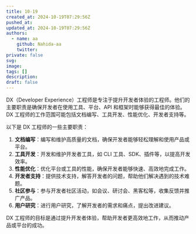 ```yaml
---
title: 10-19
created_at: 2024-10-19T07:29:56Z
pushed_at: 
updated_at: 2024-10-19T07:29:56Z
authors:
  - name: aa
    github: Nahida-aa
    twitter: 
private: false
svg: 
image: 
tags: []
description: 
draft: false
---
```

DX（Developer Experience）工程师是专注于提升开发者体验的工程师。他们的主要职责是确保开发者在使用工具、平台、API 和框架时能够获得最佳的体验。DX 工程师的工作范围可能包括文档编写、工具开发、性能优化、开发者支持等。

以下是 DX 工程师的一些主要职责：

1. **文档编写**：编写和维护高质量的文档，确保开发者能够轻松理解和使用产品或平台。
2. **工具开发**：开发和维护开发者工具，如 CLI 工具、SDK、插件等，以提高开发效率。
3. **性能优化**：优化平台或工具的性能，确保开发者能够快速、高效地完成工作。
4. **开发者支持**：提供技术支持，解答开发者的问题，帮助他们解决遇到的技术难题。
5. **社区参与**：参与开发者社区活动，如会议、研讨会、黑客松等，收集反馈并推广产品。
6. **用户研究**：进行用户研究，了解开发者的需求和痛点，提出改进建议。

DX 工程师的目标是通过提升开发者体验，帮助开发者更高效地工作，从而推动产品或平台的成功。